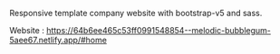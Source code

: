 Responsive template company website with bootstrap-v5 and sass.

Website : https://64b6ee465c53ff0991548854--melodic-bubblegum-5aee67.netlify.app/#home

